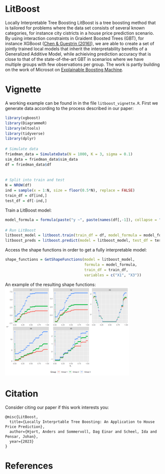 # LitBoost
Locally Interpretable Tree Boosting
LitBoost is a tree boosting method that is tailored for problems where the data set consists of several known categories, for instance city cistricts in a house price prediction scenario. By using interaction constraints in Graident Boosted Trees (GBT), for instance XGBoost ([Chen & Guestrin (2016)](https://arxiv.org/pdf/1603.02754.pdf)), we are able to create a set of jointly trained local models that inherit the interpretability benefits of a Generalized Additive Model, while achieiving prediction accuracy that is close to that of the state-of-the-art GBT in scenarios where we have multiple groups with few observations per group. The work is partly building on the work of Microsot on [Explainable Boosting Machine](https://interpret.ml/docs/ebm.html). 

# Vignette
A working example can be found in in the file ```litboost_vignette.R```. First we generate data according to the process described in our paper: 
``` r
library(xgboost)
library(DiagrammeR)
library(mltools)
library(tidyverse)
library(dplyr)

# Simulate data 
friedman_data = SimulateData(N = 1000, K = 3, sigma = 0.1)
sim_data = friedman_data$sim_data
df = friedman_data$df


# Split into train and test
N = NROW(df)
ind = sample(x = 1:N, size = floor(0.5*N), replace = FALSE)
train_df = df[ind,]
test_df = df[-ind,]
```
Train a LitBoost model: 



``` r
model_formula = formula(paste("y ~", paste(names(df[,-1]), collapse = "+")))

# Run LitBoost 
litboost_model = litboost.train(train_df = df, model_formula = model_formula)
litboost_preds = litboost.predict(model = litboost_model, test_df = test_df, model_formula = model_formula)
```
Access the shape functions in order to get a fully interpretable model: 
``` r
shape_functions = GetShapeFunctions(model = litboost_model,
                                    formula = model_formula, 
                                    train_df = train_df, 
                                    variables = c("X1", "X3"))
```
An example of the resulting shape functions: 
<img src="shape_functions.png" width="80%" />



# Citation
Consider citing our paper if this work interests you: 

```
@misc{LitBoost,
  title={Locally Interprtable Tree Boosting: An Application to House Price Prediction},
  author={Hjort, Anders and Sommervoll, Dag Einar and Scheel, Ida and Pensar, Johan},
  year={2023}
}
```

# References

